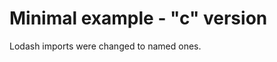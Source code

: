 Minimal example - "c" version
=============================

Lodash imports were changed to named ones.
